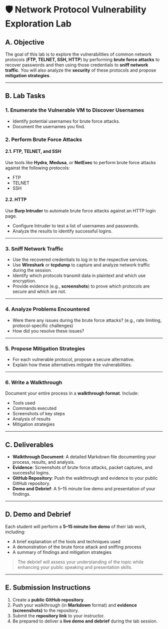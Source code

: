 # 🛡️ Network Protocol Vulnerability Exploration Lab

## A. Objective

The goal of this lab is to explore the vulnerabilities of common network protocols (**FTP, TELNET, SSH, HTTP**) by performing **brute force attacks** to recover passwords and then using those credentials to **sniff network traffic**. You will also analyze the **security** of these protocols and propose **mitigation strategies**.

---

## B. Lab Tasks

### 1. Enumerate the Vulnerable VM to Discover Usernames

- Identify potential usernames for brute force attacks.
- Document the usernames you find.

### 2. Perform Brute Force Attacks

#### 2.1. FTP, TELNET, and SSH
Use tools like **Hydra**, **Medusa**, or **NetExec** to perform brute force attacks against the following protocols:
- FTP  
- TELNET  
- SSH

#### 2.2. HTTP
Use **Burp Intruder** to automate brute force attacks against an HTTP login page.
- Configure Intruder to test a list of usernames and passwords.
- Analyze the results to identify successful logins.

---

### 3. Sniff Network Traffic

- Use the recovered credentials to log in to the respective services.
- Use **Wireshark** or **tcpdump** to capture and analyze network traffic during the session.
- Identify which protocols transmit data in plaintext and which use encryption.
- Provide evidence (e.g., **screenshots**) to prove which protocols are secure and which are not.

---

### 4. Analyze Problems Encountered

- Were there any issues during the brute force attacks? (e.g., rate limiting, protocol-specific challenges)
- How did you resolve these issues?

---

### 5. Propose Mitigation Strategies

- For each vulnerable protocol, propose a secure alternative.
- Explain how these alternatives mitigate the vulnerabilities.

---

### 6. Write a Walkthrough

Document your entire process in a **walkthrough format**. Include:
- Tools used  
- Commands executed  
- Screenshots of key steps  
- Analysis of results  
- Mitigation strategies

---

## C. Deliverables

- **Walkthrough Document**: A detailed Markdown file documenting your process, results, and analysis.
- **Evidence**: Screenshots of brute force attacks, packet captures, and successful logins.
- **GitHub Repository**: Push the walkthrough and evidence to your public GitHub repository.
- **Demo and Debrief**: A 5–15 minute live demo and presentation of your findings.

---

## D. Demo and Debrief

Each student will perform a **5–15 minute live demo** of their lab work, including:

- A brief explanation of the tools and techniques used  
- A demonstration of the brute force attack and sniffing process  
- A summary of findings and mitigation strategies  

> The debrief will assess your understanding of the topic while enhancing your public speaking and presentation skills.

---

## E. Submission Instructions

1. Create a **public GitHub repository**.
2. Push your walkthrough (in **Markdown** format) and **evidence (screenshots)** to the repository.
3. Submit the **repository link** to your instructor.
4. Be prepared to deliver a **live demo and debrief** during the lab session.
